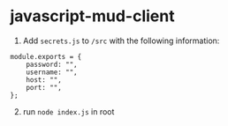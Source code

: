 # javascript-mud-client


1. Add `secrets.js` to `/src` with the following information:

```
module.exports = {
	password: "",
	username: "",
	host: "",
	port: "",
};
```

2. run `node index.js` in root
